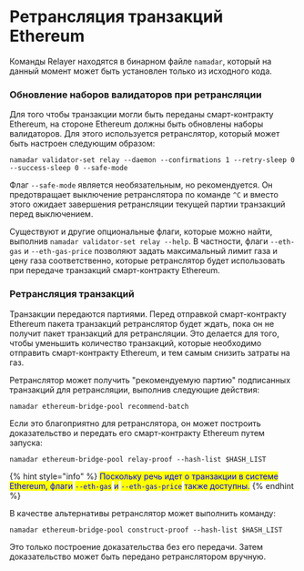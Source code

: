 # Ретрансляция транзакций Ethereum

Команды Relayer находятся в бинарном файле `namadar`, который на данный момент может быть установлен только из исходного кода.

### Обновление наборов валидаторов при ретрансляции

Для того чтобы транзакции могли быть переданы смарт-контракту Ethereum, на стороне Ethereum должны быть обновлены наборы валидаторов. Для этого используется ретранслятор, который может быть настроен следующим образом:

```
namadar validator-set relay --daemon --confirmations 1 --retry-sleep 0 --success-sleep 0 --safe-mode
```

Флаг `--safe-mode` является необязательным, но рекомендуется. Он предотвращает выключение ретранслятора по команде `^C` и вместо этого ожидает завершения ретрансляции текущей партии транзакций перед выключением.

Существуют и другие опциональные флаги, которые можно найти, выполнив `namadar validator-set relay --help`. В частности, флаги `--eth-gas` и `--eth-gas-price` позволяют задать максимальный лимит газа и цену газа соответственно, которые ретранслятор будет использовать при передаче транзакций смарт-контракту Ethereum.

### Ретрансляция транзакций

Транзакции передаются партиями. Перед отправкой смарт-контракту Ethereum пакета транзакций ретранслятор будет ждать, пока он не получит пакет транзакций для ретрансляции. Это делается для того, чтобы уменьшить количество транзакций, которые необходимо отправить смарт-контракту Ethereum, и тем самым снизить затраты на газ.

Ретранслятор может получить "рекомендуемую партию" подписанных транзакций для ретрансляции, выполнив следующие действия:

```
namadar ethereum-bridge-pool recommend-batch
```

Если это благоприятно для ретранслятора, он может построить доказательство и передать его смарт-контракту Ethereum путем запуска:

```
namadar ethereum-bridge-pool relay-proof --hash-list $HASH_LIST
```

{% hint style="info" %}
<mark style="color:blue;">Поскольку речь идет о транзакции в системе Ethereum, флаги</mark> <mark style="color:blue;">`--eth-gas`</mark> <mark style="color:blue;">и</mark> <mark style="color:blue;">`--eth-gas-price`</mark> <mark style="color:blue;">также доступны.</mark>
{% endhint %}

В качестве альтернативы ретранслятор может выполнить команду:

```
namadar ethereum-bridge-pool construct-proof --hash-list $HASH_LIST
```

Это только построение доказательства без его передачи. Затем доказательство может быть передано ретранслятором вручную.
